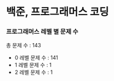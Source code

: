 # 백준, 프로그래머스 코딩
### 프로그래머스 레벨 별 문제 수
총 문제 수 : 143
- 0 레벨 문제 수 : 141
- 1 레벨 문제 수 : 1
- 2 레벨 문제 수 : 1

